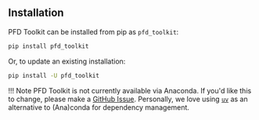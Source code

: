## Installation

PFD Toolkit can be installed from pip as `pfd_toolkit`:

```bash
pip install pfd_toolkit
```

Or, to update an existing installation:

```bash
pip install -U pfd_toolkit

```

!!! Note
    PFD Toolkit is not currently available via Anaconda. If you'd like this to change, please make a [GitHub Issue](https://github.com/Sam-Osian/PFD-toolkit/issues). Personally, we love using [`uv`](https://docs.astral.sh/uv/concepts/projects/dependencies/) as an alternative to (Ana)conda for dependency management.
